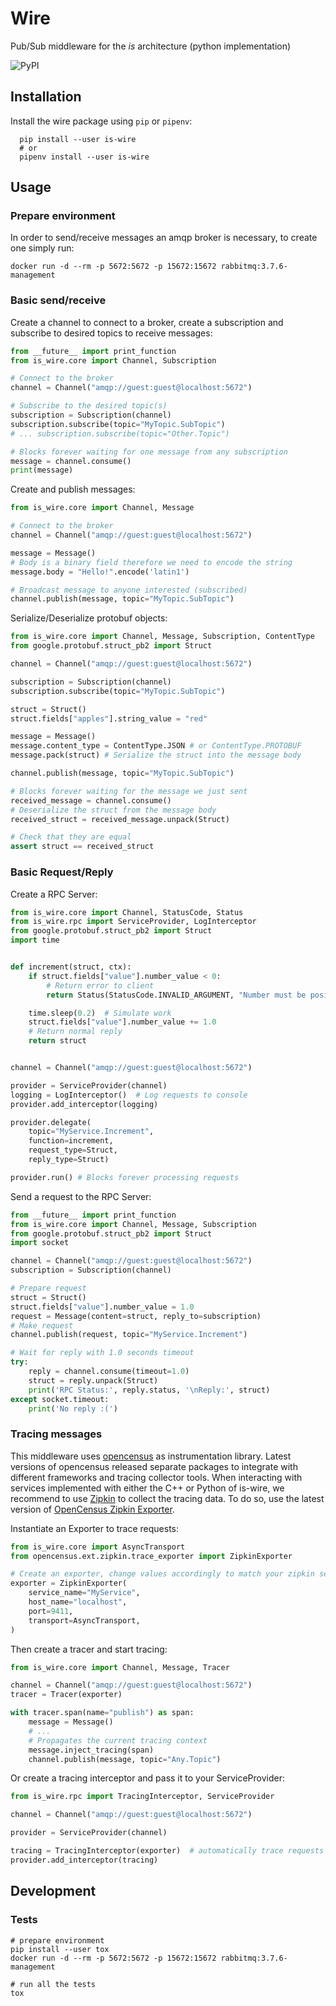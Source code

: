 
# Wire

Pub/Sub middleware for the *is* architecture (python implementation)

![PyPI](https://img.shields.io/pypi/v/is-wire.svg?label=is-wire&style=for-the-badge)

## Installation 

Install the wire package using `pip` or `pipenv`:

```shell
  pip install --user is-wire
  # or
  pipenv install --user is-wire
```

## Usage

### Prepare environment

In order to send/receive messages an amqp broker is necessary, to create one simply run:

```shell
docker run -d --rm -p 5672:5672 -p 15672:15672 rabbitmq:3.7.6-management
```

### Basic send/receive

Create a channel to connect to a broker, create a subscription and subscribe to desired topics to receive messages:

```python
from __future__ import print_function
from is_wire.core import Channel, Subscription

# Connect to the broker
channel = Channel("amqp://guest:guest@localhost:5672")

# Subscribe to the desired topic(s)
subscription = Subscription(channel)
subscription.subscribe(topic="MyTopic.SubTopic")
# ... subscription.subscribe(topic="Other.Topic")

# Blocks forever waiting for one message from any subscription
message = channel.consume()
print(message)
```

Create and publish messages:

```python
from is_wire.core import Channel, Message

# Connect to the broker
channel = Channel("amqp://guest:guest@localhost:5672")

message = Message()
# Body is a binary field therefore we need to encode the string
message.body = "Hello!".encode('latin1')

# Broadcast message to anyone interested (subscribed)
channel.publish(message, topic="MyTopic.SubTopic")
```

Serialize/Deserialize protobuf objects:

```python
from is_wire.core import Channel, Message, Subscription, ContentType
from google.protobuf.struct_pb2 import Struct

channel = Channel("amqp://guest:guest@localhost:5672")

subscription = Subscription(channel)
subscription.subscribe(topic="MyTopic.SubTopic")

struct = Struct()
struct.fields["apples"].string_value = "red"

message = Message()
message.content_type = ContentType.JSON # or ContentType.PROTOBUF
message.pack(struct) # Serialize the struct into the message body

channel.publish(message, topic="MyTopic.SubTopic")

# Blocks forever waiting for the message we just sent
received_message = channel.consume()
# Deserialize the struct from the message body
received_struct = received_message.unpack(Struct) 

# Check that they are equal
assert struct == received_struct
```

### Basic Request/Reply 

Create a RPC Server:

```python
from is_wire.core import Channel, StatusCode, Status
from is_wire.rpc import ServiceProvider, LogInterceptor
from google.protobuf.struct_pb2 import Struct
import time


def increment(struct, ctx):
    if struct.fields["value"].number_value < 0:
        # Return error to client
        return Status(StatusCode.INVALID_ARGUMENT, "Number must be positive")

    time.sleep(0.2)  # Simulate work
    struct.fields["value"].number_value += 1.0
    # Return normal reply
    return struct


channel = Channel("amqp://guest:guest@localhost:5672")

provider = ServiceProvider(channel)
logging = LogInterceptor()  # Log requests to console
provider.add_interceptor(logging)

provider.delegate(
    topic="MyService.Increment",
    function=increment,
    request_type=Struct,
    reply_type=Struct)

provider.run() # Blocks forever processing requests
```

Send a request to the RPC Server:

```python
from __future__ import print_function
from is_wire.core import Channel, Message, Subscription
from google.protobuf.struct_pb2 import Struct
import socket

channel = Channel("amqp://guest:guest@localhost:5672")
subscription = Subscription(channel)

# Prepare request
struct = Struct()
struct.fields["value"].number_value = 1.0
request = Message(content=struct, reply_to=subscription)
# Make request
channel.publish(request, topic="MyService.Increment")

# Wait for reply with 1.0 seconds timeout
try:
    reply = channel.consume(timeout=1.0)
    struct = reply.unpack(Struct)
    print('RPC Status:', reply.status, '\nReply:', struct)
except socket.timeout:
    print('No reply :(')
```

### Tracing messages

This middleware uses [opencensus](https://github.com/census-instrumentation/opencensus-python) as instrumentation library. Latest versions of opencensus released separate packages to integrate with different frameworks and tracing collector tools. When interacting with services implemented with either the C++ or Python of is-wire, we recommend to use [Zipkin](https://zipkin.apache.org/) to collect the tracing data. To do so, use the latest version of [OpenCensus Zipkin Exporter](https://github.com/census-instrumentation/opencensus-python/tree/master/contrib/opencensus-ext-zipkin).

Instantiate an Exporter to trace requests:

```python
from is_wire.core import AsyncTransport
from opencensus.ext.zipkin.trace_exporter import ZipkinExporter

# Create an exporter, change values accordingly to match your zipkin server
exporter = ZipkinExporter(
    service_name="MyService",
    host_name="localhost",
    port=9411,
    transport=AsyncTransport,
)
```

Then create a tracer and start tracing:

```python
from is_wire.core import Channel, Message, Tracer

channel = Channel("amqp://guest:guest@localhost:5672") 
tracer = Tracer(exporter)

with tracer.span(name="publish") as span:
    message = Message()
    # ...
    # Propagates the current tracing context
    message.inject_tracing(span) 
    channel.publish(message, topic="Any.Topic")
```
Or create a tracing interceptor and pass it to your ServiceProvider:

```python
from is_wire.rpc import TracingInterceptor, ServiceProvider

channel = Channel("amqp://guest:guest@localhost:5672") 

provider = ServiceProvider(channel)

tracing = TracingInterceptor(exporter)  # automatically trace requests
provider.add_interceptor(tracing)
```

## Development

### Tests

```shell
# prepare environment
pip install --user tox
docker run -d --rm -p 5672:5672 -p 15672:15672 rabbitmq:3.7.6-management

# run all the tests
tox
```
